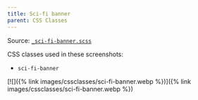 ```yaml
---
title: Sci-fi banner
parent: CSS Classes
---
```


Source: [`_sci-fi-banner.scss`](https://github.com/ElsaTam/obsidian-fancy-a-story/blob/main/snippets/cssclasses/_sci-fi-banner.scss)

CSS classes used in these screenshots:
- `sci-fi-banner`


[![]({% link images/cssclasses/sci-fi-banner.webp %})]({% link images/cssclasses/sci-fi-banner.webp %})

